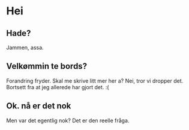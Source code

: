 # Hei

## Hade?

Jammen, assa.

## Velkømmin te bords?

Forandring fryder.
Skal me skrive litt mer her a? Nei, tror vi dropper det. 
Bortsett fra at jeg allerede har gjort det. :(

## Ok. nå er det nok

Men var det egentlig nok? Det er den reelle fråga.
